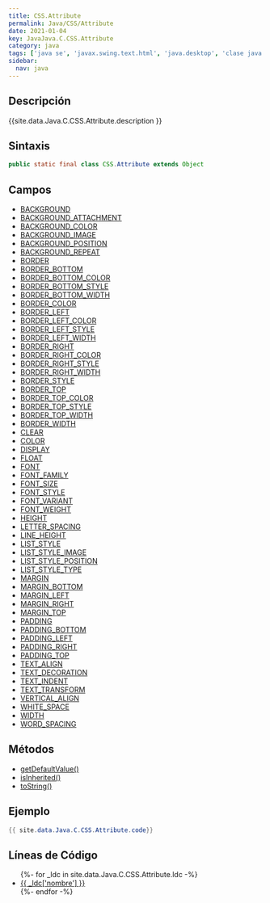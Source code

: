 ```yaml
---
title: CSS.Attribute
permalink: Java/CSS/Attribute
date: 2021-01-04
key: JavaJava.C.CSS.Attribute
category: java
tags: ['java se', 'javax.swing.text.html', 'java.desktop', 'clase java', 'Java 1.0']
sidebar: 
  nav: java
---
```


## Descripción
{{site.data.Java.C.CSS.Attribute.description }}

## Sintaxis
~~~java
public static final class CSS.Attribute extends Object
~~~

## Campos
* [BACKGROUND](/Java/CSS/Attribute/BACKGROUND)
* [BACKGROUND_ATTACHMENT](/Java/CSS/Attribute/BACKGROUND_ATTACHMENT)
* [BACKGROUND_COLOR](/Java/CSS/Attribute/BACKGROUND_COLOR)
* [BACKGROUND_IMAGE](/Java/CSS/Attribute/BACKGROUND_IMAGE)
* [BACKGROUND_POSITION](/Java/CSS/Attribute/BACKGROUND_POSITION)
* [BACKGROUND_REPEAT](/Java/CSS/Attribute/BACKGROUND_REPEAT)
* [BORDER](/Java/CSS/Attribute/BORDER)
* [BORDER_BOTTOM](/Java/CSS/Attribute/BORDER_BOTTOM)
* [BORDER_BOTTOM_COLOR](/Java/CSS/Attribute/BORDER_BOTTOM_COLOR)
* [BORDER_BOTTOM_STYLE](/Java/CSS/Attribute/BORDER_BOTTOM_STYLE)
* [BORDER_BOTTOM_WIDTH](/Java/CSS/Attribute/BORDER_BOTTOM_WIDTH)
* [BORDER_COLOR](/Java/CSS/Attribute/BORDER_COLOR)
* [BORDER_LEFT](/Java/CSS/Attribute/BORDER_LEFT)
* [BORDER_LEFT_COLOR](/Java/CSS/Attribute/BORDER_LEFT_COLOR)
* [BORDER_LEFT_STYLE](/Java/CSS/Attribute/BORDER_LEFT_STYLE)
* [BORDER_LEFT_WIDTH](/Java/CSS/Attribute/BORDER_LEFT_WIDTH)
* [BORDER_RIGHT](/Java/CSS/Attribute/BORDER_RIGHT)
* [BORDER_RIGHT_COLOR](/Java/CSS/Attribute/BORDER_RIGHT_COLOR)
* [BORDER_RIGHT_STYLE](/Java/CSS/Attribute/BORDER_RIGHT_STYLE)
* [BORDER_RIGHT_WIDTH](/Java/CSS/Attribute/BORDER_RIGHT_WIDTH)
* [BORDER_STYLE](/Java/CSS/Attribute/BORDER_STYLE)
* [BORDER_TOP](/Java/CSS/Attribute/BORDER_TOP)
* [BORDER_TOP_COLOR](/Java/CSS/Attribute/BORDER_TOP_COLOR)
* [BORDER_TOP_STYLE](/Java/CSS/Attribute/BORDER_TOP_STYLE)
* [BORDER_TOP_WIDTH](/Java/CSS/Attribute/BORDER_TOP_WIDTH)
* [BORDER_WIDTH](/Java/CSS/Attribute/BORDER_WIDTH)
* [CLEAR](/Java/CSS/Attribute/CLEAR)
* [COLOR](/Java/CSS/Attribute/COLOR)
* [DISPLAY](/Java/CSS/Attribute/DISPLAY)
* [FLOAT](/Java/CSS/Attribute/FLOAT)
* [FONT](/Java/CSS/Attribute/FONT)
* [FONT_FAMILY](/Java/CSS/Attribute/FONT_FAMILY)
* [FONT_SIZE](/Java/CSS/Attribute/FONT_SIZE)
* [FONT_STYLE](/Java/CSS/Attribute/FONT_STYLE)
* [FONT_VARIANT](/Java/CSS/Attribute/FONT_VARIANT)
* [FONT_WEIGHT](/Java/CSS/Attribute/FONT_WEIGHT)
* [HEIGHT](/Java/CSS/Attribute/HEIGHT)
* [LETTER_SPACING](/Java/CSS/Attribute/LETTER_SPACING)
* [LINE_HEIGHT](/Java/CSS/Attribute/LINE_HEIGHT)
* [LIST_STYLE](/Java/CSS/Attribute/LIST_STYLE)
* [LIST_STYLE_IMAGE](/Java/CSS/Attribute/LIST_STYLE_IMAGE)
* [LIST_STYLE_POSITION](/Java/CSS/Attribute/LIST_STYLE_POSITION)
* [LIST_STYLE_TYPE](/Java/CSS/Attribute/LIST_STYLE_TYPE)
* [MARGIN](/Java/CSS/Attribute/MARGIN)
* [MARGIN_BOTTOM](/Java/CSS/Attribute/MARGIN_BOTTOM)
* [MARGIN_LEFT](/Java/CSS/Attribute/MARGIN_LEFT)
* [MARGIN_RIGHT](/Java/CSS/Attribute/MARGIN_RIGHT)
* [MARGIN_TOP](/Java/CSS/Attribute/MARGIN_TOP)
* [PADDING](/Java/CSS/Attribute/PADDING)
* [PADDING_BOTTOM](/Java/CSS/Attribute/PADDING_BOTTOM)
* [PADDING_LEFT](/Java/CSS/Attribute/PADDING_LEFT)
* [PADDING_RIGHT](/Java/CSS/Attribute/PADDING_RIGHT)
* [PADDING_TOP](/Java/CSS/Attribute/PADDING_TOP)
* [TEXT_ALIGN](/Java/CSS/Attribute/TEXT_ALIGN)
* [TEXT_DECORATION](/Java/CSS/Attribute/TEXT_DECORATION)
* [TEXT_INDENT](/Java/CSS/Attribute/TEXT_INDENT)
* [TEXT_TRANSFORM](/Java/CSS/Attribute/TEXT_TRANSFORM)
* [VERTICAL_ALIGN](/Java/CSS/Attribute/VERTICAL_ALIGN)
* [WHITE_SPACE](/Java/CSS/Attribute/WHITE_SPACE)
* [WIDTH](/Java/CSS/Attribute/WIDTH)
* [WORD_SPACING](/Java/CSS/Attribute/WORD_SPACING)

## Métodos
* [getDefaultValue()](/Java/CSS/Attribute/getDefaultValue)
* [isInherited()](/Java/CSS/Attribute/isInherited)
* [toString()](/Java/CSS/Attribute/toString)

## Ejemplo
~~~java
{{ site.data.Java.C.CSS.Attribute.code}}
~~~

## Líneas de Código
<ul>
{%- for _ldc in site.data.Java.C.CSS.Attribute.ldc -%}
   <li>
       <a href="{{_ldc['url'] }}">{{ _ldc['nombre'] }}</a>
   </li>
{%- endfor -%}
</ul>

